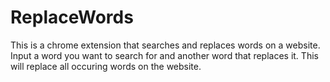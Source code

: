# ReplaceWords
This is a chrome extension that searches and replaces words on a website. Input a word you want 
to search for and another word that replaces it. This will replace all occuring words on the
website. 
